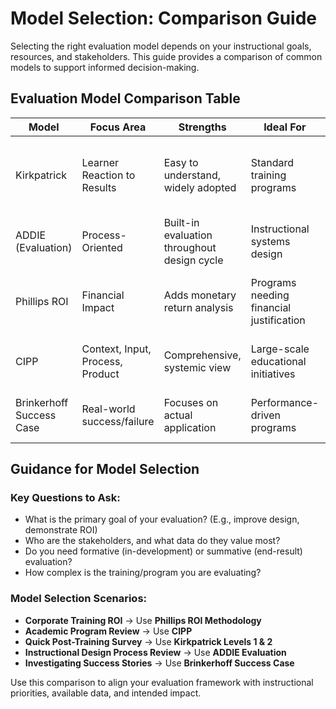 
# Model Selection: Comparison Guide

Selecting the right evaluation model depends on your instructional goals, resources, and stakeholders. This guide provides a comparison of common models to support informed decision-making.

## Evaluation Model Comparison Table

| Model                 | Focus Area                  | Strengths                                             | Ideal For                                           | Limitations                                           |
|----------------------|-----------------------------|-------------------------------------------------------|-----------------------------------------------------|-------------------------------------------------------|
| Kirkpatrick           | Learner Reaction to Results | Easy to understand, widely adopted                   | Standard training programs                          | Can be overly simplistic for complex outcomes         |
| ADDIE (Evaluation)    | Process-Oriented            | Built-in evaluation throughout design cycle           | Instructional systems design                        | Not a standalone evaluation framework                 |
| Phillips ROI          | Financial Impact            | Adds monetary return analysis                        | Programs needing financial justification            | Requires accurate cost-benefit data                   |
| CIPP                  | Context, Input, Process, Product | Comprehensive, systemic view                     | Large-scale educational initiatives                 | Can be time-intensive to implement                    |
| Brinkerhoff Success Case | Real-world success/failure | Focuses on actual application                        | Performance-driven programs                         | Less useful for general trend analysis                |

## Guidance for Model Selection

### Key Questions to Ask:
- What is the primary goal of your evaluation? (E.g., improve design, demonstrate ROI)
- Who are the stakeholders, and what data do they value most?
- Do you need formative (in-development) or summative (end-result) evaluation?
- How complex is the training/program you are evaluating?

### Model Selection Scenarios:
- **Corporate Training ROI** → Use **Phillips ROI Methodology**
- **Academic Program Review** → Use **CIPP**
- **Quick Post-Training Survey** → Use **Kirkpatrick Levels 1 & 2**
- **Instructional Design Process Review** → Use **ADDIE Evaluation**
- **Investigating Success Stories** → Use **Brinkerhoff Success Case**

Use this comparison to align your evaluation framework with instructional priorities, available data, and intended impact.

